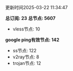 更新时间2025-03-22 11:34:47

**总订阅: 23**
**总节点: 5607**
- vless节点: 10

**google ping有效节点: 142**
- ss节点: 122
- v2ray节点: 8
- trojan节点: 12
